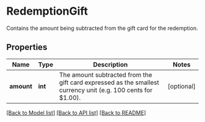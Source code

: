# RedemptionGift

Contains the amount being subtracted from the gift card for the redemption.

## Properties
Name | Type | Description | Notes
------------ | ------------- | ------------- | -------------
**amount** | **int** | The amount subtracted from the gift card expressed as the smallest currency unit (e.g. 100 cents for $1.00). | [optional] 

[[Back to Model list]](../README.md#documentation-for-models) [[Back to API list]](../README.md#documentation-for-api-endpoints) [[Back to README]](../README.md)


